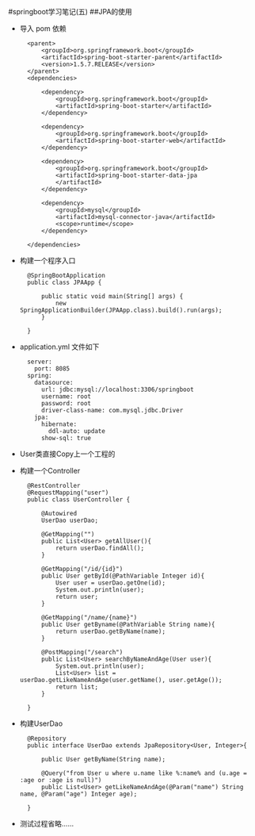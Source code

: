 #springboot学习笔记(五)
##JPA的使用

- 导入 pom 依赖

		<parent>
			<groupId>org.springframework.boot</groupId>
			<artifactId>spring-boot-starter-parent</artifactId>
			<version>1.5.7.RELEASE</version>
		</parent>
		<dependencies>
	
			<dependency>
				<groupId>org.springframework.boot</groupId>
				<artifactId>spring-boot-starter</artifactId>
			</dependency>
	
			<dependency>
				<groupId>org.springframework.boot</groupId>
				<artifactId>spring-boot-starter-web</artifactId>
			</dependency>
	
			<dependency>
				<groupId>org.springframework.boot</groupId>
				<artifactId>spring-boot-starter-data-jpa
	            </artifactId>
			</dependency>
	
			<dependency>
				<groupId>mysql</groupId>
				<artifactId>mysql-connector-java</artifactId>
				<scope>runtime</scope>
			</dependency>
	
		</dependencies>


- 构建一个程序入口

		@SpringBootApplication
		public class JPAApp {
		
			public static void main(String[] args) {
				new SpringApplicationBuilder(JPAApp.class).build().run(args);
			}
		
		}


- application.yml 文件如下

		server: 
		  port: 8085
		spring:
		  datasource: 
		    url: jdbc:mysql://localhost:3306/springboot
		    username: root
		    password: root
		    driver-class-name: com.mysql.jdbc.Driver
		  jpa: 
		    hibernate: 
		      ddl-auto: update  
		    show-sql: true

- User类直接Copy上一个工程的

- 构建一个Controller

		@RestController
		@RequestMapping("user")
		public class UserController {
		
			@Autowired
			UserDao userDao;
			
			@GetMapping("")
			public List<User> getAllUser(){
				return userDao.findAll();
			}
			
			@GetMapping("/id/{id}")
			public User getById(@PathVariable Integer id){
				User user = userDao.getOne(id);
				System.out.println(user);
				return user;
			}
			
			@GetMapping("/name/{name}")
			public User getByname(@PathVariable String name){
				return userDao.getByName(name);
			}
			
			@PostMapping("/search")
			public List<User> searchByNameAndAge(User user){
				System.out.println(user);
				List<User> list = userDao.getLikeNameAndAge(user.getName(), user.getAge());
				return list;
			}
			
		}

- 构建UserDao

		@Repository
		public interface UserDao extends JpaRepository<User, Integer>{
			
			public User getByName(String name);
			
			@Query("from User u where u.name like %:name% and (u.age = :age or :age is null)")
			public List<User> getLikeNameAndAge(@Param("name") String name, @Param("age") Integer age);
			
		}


- 测试过程省略......